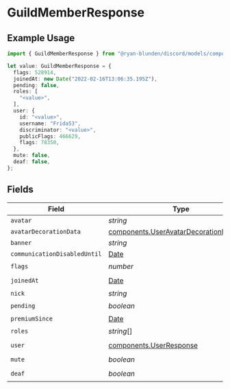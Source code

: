 # GuildMemberResponse

## Example Usage

```typescript
import { GuildMemberResponse } from "@ryan-blunden/discord/models/components";

let value: GuildMemberResponse = {
  flags: 528914,
  joinedAt: new Date("2022-02-16T13:06:35.195Z"),
  pending: false,
  roles: [
    "<value>",
  ],
  user: {
    id: "<value>",
    username: "Frida53",
    discriminator: "<value>",
    publicFlags: 466629,
    flags: 78350,
  },
  mute: false,
  deaf: false,
};
```

## Fields

| Field                                                                                              | Type                                                                                               | Required                                                                                           | Description                                                                                        |
| -------------------------------------------------------------------------------------------------- | -------------------------------------------------------------------------------------------------- | -------------------------------------------------------------------------------------------------- | -------------------------------------------------------------------------------------------------- |
| `avatar`                                                                                           | *string*                                                                                           | :heavy_minus_sign:                                                                                 | N/A                                                                                                |
| `avatarDecorationData`                                                                             | [components.UserAvatarDecorationResponse](../../models/components/useravatardecorationresponse.md) | :heavy_minus_sign:                                                                                 | N/A                                                                                                |
| `banner`                                                                                           | *string*                                                                                           | :heavy_minus_sign:                                                                                 | N/A                                                                                                |
| `communicationDisabledUntil`                                                                       | [Date](https://developer.mozilla.org/en-US/docs/Web/JavaScript/Reference/Global_Objects/Date)      | :heavy_minus_sign:                                                                                 | N/A                                                                                                |
| `flags`                                                                                            | *number*                                                                                           | :heavy_check_mark:                                                                                 | N/A                                                                                                |
| `joinedAt`                                                                                         | [Date](https://developer.mozilla.org/en-US/docs/Web/JavaScript/Reference/Global_Objects/Date)      | :heavy_check_mark:                                                                                 | N/A                                                                                                |
| `nick`                                                                                             | *string*                                                                                           | :heavy_minus_sign:                                                                                 | N/A                                                                                                |
| `pending`                                                                                          | *boolean*                                                                                          | :heavy_check_mark:                                                                                 | N/A                                                                                                |
| `premiumSince`                                                                                     | [Date](https://developer.mozilla.org/en-US/docs/Web/JavaScript/Reference/Global_Objects/Date)      | :heavy_minus_sign:                                                                                 | N/A                                                                                                |
| `roles`                                                                                            | *string*[]                                                                                         | :heavy_check_mark:                                                                                 | N/A                                                                                                |
| `user`                                                                                             | [components.UserResponse](../../models/components/userresponse.md)                                 | :heavy_check_mark:                                                                                 | N/A                                                                                                |
| `mute`                                                                                             | *boolean*                                                                                          | :heavy_check_mark:                                                                                 | N/A                                                                                                |
| `deaf`                                                                                             | *boolean*                                                                                          | :heavy_check_mark:                                                                                 | N/A                                                                                                |
